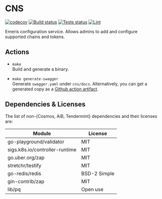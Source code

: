 # CNS

[![codecov](https://codecov.io/gh/allinbits/emeris-cns-server/branch/main/graph/badge.svg?token=WTVZN0DSFP)](https://codecov.io/gh/allinbits/emeris-cns-server)
[![Build status](https://github.com/allinbits/emeris-cns-server/workflows/Build/badge.svg)](https://github.com/allinbits/emeris-cns-server/commits/main)
[![Tests status](https://github.com/allinbits/emeris-cns-server/workflows/Tests/badge.svg)](https://github.com/allinbits/emeris-cns-server/commits/main)
[![Lint](https://github.com/allinbits/emeris-cns-server/workflows/Lint/badge.svg?token)](https://github.com/allinbits/emeris-cns-server/commits/main)

Emeris configuration service.
Allows admins to add and configure supported chains and tokens.

## Actions

* `make`  
Build and generate a binary.

* `make generate-swagger`  
Generate `swagger.yaml` under `cns/docs`.
Alternatively, you can get a generated copy as a [Github action artifact](https://github.com/allinbits/emeris-cns-server/actions/workflows/test.yml?query=workflow%3A%22Generate+Swagger%22).  

## Dependencies & Licenses

The list of non-{Cosmos, AiB, Tendermint} dependencies and their licenses are:

|Module   	                  |License          |
|---	                      |---  	        |
|go-playground/validator   	  |MIT   	        |
|sigs.k8s.io/controller-runtime |MIT            |
|go.uber.org/zap   	          |MIT           	|
|stretchr/testify   	      |MIT           	|
|go-redis/redis   	          |BSD-2 Simple    	|
|gin-contrib/zap   	          |MIT    	        |
|lib/pq                       |Open use         |

